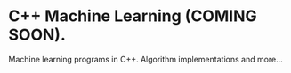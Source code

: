 # C++ Machine Learning (COMING SOON).     
Machine learning programs in C++. Algorithm implementations and more...  
